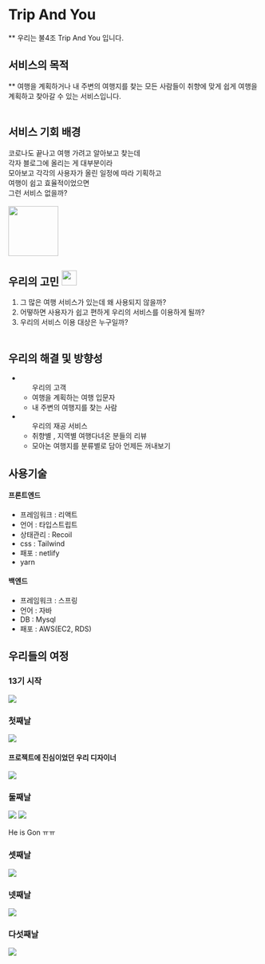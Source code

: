 # Trip And You

** 우리는 불4조 Trip And You 입니다.

## 서비스의 목적 
** 여행을 계획하거나 내 주변의 여행지를 찾는 모든 사람들이 취향에 맞게 쉽게 여행을 계획하고 찾아갈 수 있는 서비스입니다.
 <br/> <br/>
## 서비스 기회 배경

코로나도 끝나고 여행 가려고 알아보고 찾는데 <br/>
각자 블로그에 올리는 게 대부분이라  <br/>
모아보고 각각의 사용자가 올린 일정에 따라 기획하고  <br/>
여행이 쉽고 효율적이었으면  <br/>
그런 서비스 없을까?  <br/> <br/>
<img width=100 src='https://cdn.pixabay.com/photo/2015/11/03/08/56/question-mark-1019820_960_720.jpg' />

## 우리의 고민 <img width=30 src='https://cdn.pixabay.com/photo/2014/09/25/19/36/question-mark-460864_960_720.png' /> <br/>
1. 그 많은 여행 서비스가 있는데 왜 사용되지 않을까? <br/>
2. 어떻하면 사용자가 쉽고 편하게 우리의 서비스를 이용하게 될까?  <br/>
3. 우리의 서비스 이용 대상은 누구일까?  <br/> <br/>

## 우리의 해결 및 방향성
<ul>
  <li>
  <ul>
  우리의 고객 
  <li>여행을 계획하는 여행 입문자 </li>
  <li>내 주변의 여행지를 찾는 사람 </li>
  </ul>
  </li>
   <li>
  <ul>
  우리의 재공 서비스 
  <li>취향별 , 지역별 여행다녀온 분들의 리뷰  </li>
  <li>모아논 여행지를 분류별로 담아 언제든 꺼내보기 </li>
  </ul>
  </li>
</ul>

## 사용기술
<h4>프론트엔드</h4>
<ul>
  <li>
    프레임워크 : 리액트
  </li>
  <li>
    언어 : 타입스트립트
  </li>
  <li>
    상태관리 : Recoil
  </li>
  <li>
    css : Tailwind
  </li>
  <li>
    패포 : netlify
  </li>
  <li>
    yarn
  </li>
 </ul>
 <h4>백엔드</h4>
<ul>
  <li>
    프레임워크 : 스프링
  </li>
  <li>
    언어 : 자바
  </li>
  <li>
    DB : Mysql
  </li>
  <li>
    패포 : AWS(EC2, RDS)
  </li>
 </ul>
 


## 우리들의 여정
 <h3>13기 시작</h3>
 <img src='./13start.PNG'/>
  <h3>첫째날</h3>
 <img src='./1day.PNG'/>
  <h4>프로젝트에 진심이었던 우리 디자이너</h4>
 <img src='./레퍼런스.PNG'/>
   <h3>둘째날</h3>
 <img src='./2day.PNG'/>
 <img src='./2day_1.PNG'/>
 <p>He is Gon ㅠㅠ</p>
  <h3>셋째날</h3>
 <img src='./3day.PNG'/>
  <h3>넷째날</h3>
 <img src='./4day.PNG'/>
   <h3>다섯째날</h3>
 <img src='./5day.PNG'/>
